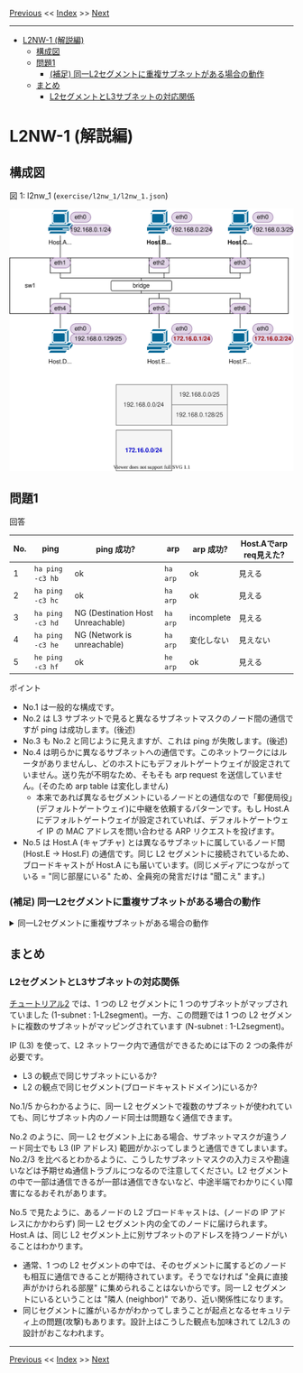 <!-- HEADER -->
[Previous](../l2nw_1/l2nw_1.md) << [Index](../index.md) >> [Next](../l2nw_2/l2nw_2.md)

---
<!-- /HEADER -->

<!-- TOC -->

- [L2NW-1 (解説編)](#l2nw-1-解説編)
  - [構成図](#構成図)
  - [問題1](#問題1)
    - [(補足) 同一L2セグメントに重複サブネットがある場合の動作](#補足-同一l2セグメントに重複サブネットがある場合の動作)
  - [まとめ](#まとめ)
    - [L2セグメントとL3サブネットの対応関係](#l2セグメントとl3サブネットの対応関係)

<!-- /TOC -->

# L2NW-1 (解説編)

## 構成図

図 1: l2nw_1 (`exercise/l2nw_1/l2nw_1.json`)

![Topology](topology.drawio.svg)

## 問題1

回答

|No.| ping | ping 成功? | arp | arp 成功? | Host.Aでarp req見えた? |
|---|------|------------|-----|-----------|------------------------|
| 1 | `ha ping -c3 hb` | ok | `ha arp` | ok | 見える |
| 2 | `ha ping -c3 hc` | ok | `ha arp` | ok | 見える |
| 3 | `ha ping -c3 hd` | NG (Destination Host Unreachable) | `ha arp` | incomplete | 見える |
| 4 | `ha ping -c3 he` | NG (Network is unreachable) | `ha arp` | 変化しない | 見えない |
| 5 | `he ping -c3 hf` | ok | `he arp` | ok | 見える |

ポイント

* No.1 は一般的な構成です。
* No.2 は L3 サブネットで見ると異なるサブネットマスクのノード間の通信ですが ping は成功します。(後述)
* No.3 も No.2 と同じように見えますが、これは ping が失敗します。(後述)
* No.4 は明らかに異なるサブネットへの通信です。このネットワークにはルータがありませんし、どのホストにもデフォルトゲートウェイが設定されていません。送り先が不明なため、そもそも arp request を送信していません。(そのため arp table は変化しません)
  * 本来であれば異なるセグメントにいるノードとの通信なので「郵便局役」(デフォルトゲートウェイ)に中継を依頼するパターンです。もし Host.A にデフォルトゲートウェイが設定されていれば、デフォルトゲートウェイ IP の MAC アドレスを問い合わせる ARP リクエストを投げます。
* No.5 は Host.A (キャプチャ) とは異なるサブネットに属しているノード間 (Host.E → Host.F) の通信です。同じ L2 セグメントに接続されているため、ブロードキャストが Host.A にも届いています。(同じメディアにつながっている = "同じ部屋にいる" ため、全員宛の発言だけは "聞こえ" ます。)

### (補足) 同一L2セグメントに重複サブネットがある場合の動作

<details>

<summary>同一L2セグメントに重複サブネットがある場合の動作</summary>

Host.A, Host.C/D のサブネットについて改めて確認します。(図 1 も参照)

* 192.168.0.0/24 の範囲は 192.168.0.0-192.168.0.255 になります。(Host.A,B)
* 192.168.0.0/25 の範囲は 192.168.0.0-192.168.0.127 になります。(Host.C)
  * 192.168.0.0/24 の前半分のブロック
* 192.168.0.128/25 の範囲は 192.168.0.128-192.168.0.255 になります。(Host.D)
  * 192.168.0.0/24 の後半分のブロック

No.2 (Host.A → Host.C) は、ホストのサブネットマスクが異なっています。しかし通信はできました。

* Host.A から見ると、192.168.0.3 (Host.C) は同じサブネットにいるように見えます。そのため ARP request を送信して MAC アドレスを尋ねます。
* Host.C は Host.A と同じ L2 セグメントにいるため、ARP request (broadcast) を受け取ります。
  * ARP リクエストの中には、以下の情報が含まれていますが、それらにはサブネットマスクの情報は含まれません。(tcpdump ではそこまで詳しく表示されません)
    * リクエスト送信元 (Host.A) の IP アドレス : 192.168.0.1
    * リクエスト送信先 (Host.C) の IP アドレス : 192.168.0.3
  * そのため、Host.C は、自分のアドレスを尋ねられている、かつ、送信者 (Host.A) は自分の所属しているサブネットに所属しているように見えます。
  * Host.C は arp request が同一サブネットのノードから送信されたとみなすので、応答 (arp response) を返します。
* Host.A は arp response をうけとり、192.168.0.3 に対応する MAC アドレスが解決できたので、ping の送受信を行います。

No.3 (Host.A → Host.D) についても途中までは同様です。

* Host.A → 192.168.0.129 の MAC アドレスを尋ねる ARP request が送信されます。
* Host.D は ARP request を受信しますが、Host.D から見ると、送信元の 192.168.0.1 (Host.A) は自分とは異なるサブネットにいるように見えます。
* Host.D は自分がいるサブネットとは異なるサブネットにいる 192.168.0.1 (Host.A) へ応答するための中継先情報を持っていないので、何もパケットを送信しません。
  * Host.A は ARP request が返ってこないので、ARP テーブルが "incomplete" になります。Host.A から見ると同じサブネットにいるため ping を送信しようとしますが、MAC アドレスが解決できないのでタイムアウトになります。

No.3 動作については、Host.D → Host.A へ ping してみてください。Host.D から見ると別なサブネットに見えるため "Network is unreachable" となります。Host.A 視点・Host.D 視点でそれぞれ相手の見え方 (同じサブネットにいるように見えるか) が異なるため、通信できません。

:white_check_mark: No.3 について: Linux は ARP 応答する際にルーティングテーブルを参照して、ARP リクエスト送信元が解決するかなどをチェックしています。そのため、デフォルトルート等の有無によっても動作が変わったりもします。(参考: [Linux ARP応答のコーナーケースを攻める - Qiita](https://qiita.com/corestate55/items/ee67ccf2989111e5dc4f))

</details>

## まとめ

### L2セグメントとL3サブネットの対応関係

[チュートリアル2](../tutorial_2/tutorial_2.md) では、1 つの L2 セグメントに 1 つのサブネットがマップされていました (1-subnet : 1-L2segment)。一方、この問題では 1 つの L2 セグメントに複数のサブネットがマッピングされています (N-subnet : 1-L2segment)。

IP (L3) を使って、L2 ネットワーク内で通信ができるためには下の 2 つの条件が必要です。

* L3 の観点で同じサブネットにいるか?
* L2 の観点で同じセグメント(ブロードキャストドメイン)にいるか?

No.1/5 からわかるように、同一 L2 セグメントで複数のサブネットが使われていても、同じサブネット内のノード同士は問題なく通信できます。

No.2 のように、同一 L2 セグメント上にある場合、サブネットマスクが違うノード同士でも L3 (IP アドレス) 範囲がかぶってしまうと通信できてしまいます。No.2/3 を比べるとわかるように、こうしたサブネットマスクの入力ミスや勘違いなどは予期せぬ通信トラブルにつなるので注意してください。L2 セグメントの中で一部は通信できるが一部は通信できないなど、中途半端でわかりにくい障害になるおそれがあります。

No.5 で見たように、あるノードの L2 ブロードキャストは、(ノードの IP アドレスにかかわらず) 同一 L2 セグメント内の全てのノードに届けられます。Host.A は、同じ L2 セグメント上に別サブネットのアドレスを持つノードがいることはわかります。

* 通常、1 つの L2 セグメントの中では、そのセグメントに属するどのノードも相互に通信できることが期待されています。そうでなければ "全員に直接声がかけられる部屋" に集められることはないからです。同一 L2 セグメントにいるということは "隣人 (neighbor)" であり、近い関係性になります。
* 同じセグメントに誰がいるかがわかってしまうことが起点となるセキュリティ上の問題(攻撃)もあります。設計上はこうした観点も加味されて L2/L3 の設計がおこなわれます。

<!-- FOOTER -->

---

[Previous](../l2nw_1/l2nw_1.md) << [Index](../index.md) >> [Next](../l2nw_2/l2nw_2.md)
<!-- /FOOTER -->
